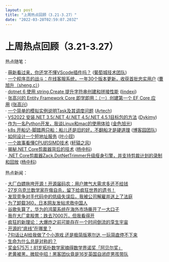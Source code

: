```yaml
---
layout: post
title: "上周热点回顾（3.21-3.27）"
date: "2022-03-28T02:59:07.203Z"
---
```

上周热点回顾（3.21-3.27）
=================

热点随笔：

· [萌新看过来，你还学不懂VScode插件吗？](https://www.cnblogs.com/powertoolsteam/archive/2022/03/23/16044151.html) ([葡萄城技术团队](https://www.cnblogs.com/powertoolsteam/))  
· [一个程序员的战斗：在线客服系统，一年30个版本更新，收获首批忠实用户](https://www.cnblogs.com/sheng_chao/archive/2022/03/22/16037370.html) ([曹旭升（sheng.c）](https://www.cnblogs.com/sheng_chao/))  
· [dotnet 6 使用 string.Create 提升字符串创建和拼接性能](https://www.cnblogs.com/lindexi/archive/2022/03/23/16046238.html) ([lindexi](https://www.cnblogs.com/lindexi/))  
· [张高兴的 Entity Framework Core 即学即用：（一）创建第一个 EF Core 应用](https://www.cnblogs.com/zhanggaoxing/archive/2022/03/22/16040341.html) ([张高兴](https://www.cnblogs.com/zhanggaoxing/))  
· [一个简单的模拟实例说明Task及其调度问题](https://www.cnblogs.com/artech/archive/2022/03/25/task_scheduling.html) ([Artech](https://www.cnblogs.com/artech/))  
· [VS2022 安装.NET 3.5/.NET 4/.NET 4.5/.NET 4.5.1目标包的方法](https://www.cnblogs.com/Dykimy/archive/2022/03/24/16051670.html) ([Dykimy](https://www.cnblogs.com/Dykimy/))  
· [作为一名Python开发，我谈Linux和mac的使用体验](https://www.cnblogs.com/goldsunshine/archive/2022/03/21/16027286.html) ([金色旭光](https://www.cnblogs.com/goldsunshine/))  
· [k8s 开船记-脚踏两只船：船儿还是旧的好，不翻船才是硬道理](https://www.cnblogs.com/cmt/archive/2022/03/22/16039407.html) ([博客园团队](https://www.cnblogs.com/cmt/))  
· [如何设计一个短地址服务](https://www.cnblogs.com/yexiaochai/archive/2022/03/23/16039036.html) ([叶小钗](https://www.cnblogs.com/yexiaochai/))  
· [一个故事看懂CPU的SIMD技术](https://www.cnblogs.com/xuanyuan/archive/2022/03/24/16048303.html) ([轩辕之风](https://www.cnblogs.com/xuanyuan/))  
· [揭秘.NET Core剪裁器背后的技术](https://www.cnblogs.com/rupeng/archive/2022/03/21/16036266.html) ([杨中科](https://www.cnblogs.com/rupeng/))  
· [.NET Core剪裁器Zack.DotNetTrimmer升级瘦身引擎，并支持剪裁计划的录制和回放](https://www.cnblogs.com/rupeng/archive/2022/03/21/16033405.html) ([杨中科](https://www.cnblogs.com/rupeng/))

热点新闻：

· [大厂白嫖拖垮开源！开源届码农：用户脾气大需求多还不给钱](https://news.cnblogs.com/n/717454/)  
· [27岁乌克兰数学家在俄自杀，留下给疯狂世界的遗书！](https://news.cnblogs.com/n/717320/)  
· [发现竞争对手代码中的低级失误后，我被公司解雇并送上了法庭](https://news.cnblogs.com/n/717169/)  
· [为了卸载360，日本网友发帖求救中国人](https://news.cnblogs.com/n/717559/)  
· [谷歌失算了，华为的鸿蒙系统在海外市场撕开了一大口子](https://news.cnblogs.com/n/717165/)  
· [我在大厂拿股票：跌去7000万，但我看得开](https://news.cnblogs.com/n/717444/)  
· [疯狂的新理论：大爆炸之前可能存在一个时间倒流的孪生宇宙](https://news.cnblogs.com/n/717197/)  
· [开源的“底线”在哪里？](https://news.cnblogs.com/n/717395/)  
· [7句话让AI给我做了个小游戏,还是极简版塞尔达,一玩简直停不下来](https://news.cnblogs.com/n/717216/)  
· [生命为什么总是对称的？](https://news.cnblogs.com/n/717334/)  
· [奖金575万！81岁拓扑数学家摘得数学界诺奖「阿贝尔奖」](https://news.cnblogs.com/n/717507/)  
· [老黄被黑，微软中招！黑客团伙竟是16岁英国自闭症男孩带队](https://news.cnblogs.com/n/717319/)